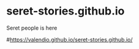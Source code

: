 # seret-stories.github.io
Seret people is here

#https://valendio.github.io/seret-stories.github.io/
